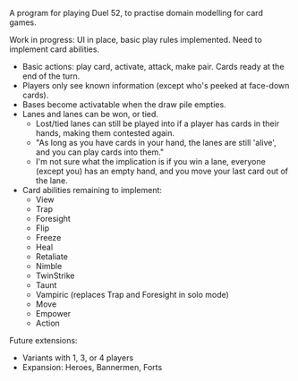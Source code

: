 A program for playing Duel 52, to practise domain modelling for card games.

Work in progress: UI in place, basic play rules implemented. Need to implement card abilities.

- Basic actions: play card, activate, attack, make pair. Cards ready at the end of the turn.
- Players only see known information (except who's peeked at face-down cards).
- Bases become activatable when the draw pile empties.
- Lanes and lanes can be won, or tied.
  - Lost/tied lanes can still be played into if a player has cards in their hands, making them contested again.
  - "As long as you have cards in your hand, the lanes are still 'alive', and you can play cards into them."
  - I'm not sure what the implication is if you win a lane, everyone (except you) has an empty hand, and you move your last card out of the lane.
- Card abilities remaining to implement:
  - View
  - Trap
  - Foresight
  - Flip
  - Freeze
  - Heal
  - Retaliate
  - Nimble
  - TwinStrike
  - Taunt
  - Vampiric (replaces Trap and Foresight in solo mode)
  - Move
  - Empower
  - Action


Future extensions:

- Variants with 1, 3, or 4 players
- Expansion: Heroes, Bannermen, Forts
